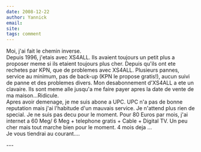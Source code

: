 ```yaml
---
date: 2008-12-22
author: Yannick
email: 
site: 
tags: comment
---
```


<p>Moi, j'ai fait le chemin inverse. <br />
Depuis 1996, j'etais avec XS4ALL. Ils avaient toujours un petit plus a proposer meme si ils etaient toujours plus cher. Depuis qu'ils ont ete rechetes par KPN, que de problemes avec XS4ALL. Plusieurs pannes, service au minimum, pas de back-up (KPN le propose gratis!), aucun suivi de panne et des problemes divers. Mon desabonnement d'XS4ALL a ete un clavaire. Ils sont meme alle jusqu'a me faire payer apres la date de vente de ma maison...Ridicule.<br />
Apres avoir demenage, je me suis abone a UPC. UPC n'a pas de bonne reputation mais j'ai l'habitude d'un mauvais service. Je n'attend plus rien de special. Je ne suis pas decu pour le moment. Pour 80 Euros par mois, j'ai internet a 60 Meg/ 6 Meg + telephone gratis + Cable + Digital TV. Un peu cher mais tout marche bien pour le moment. 4 mois deja  ... <br />
Je vous tiendrai au courant....</p>
---